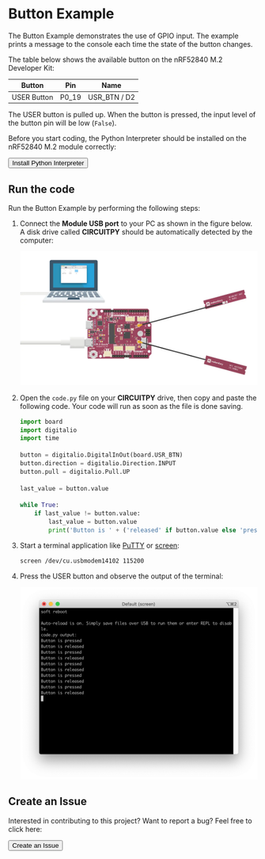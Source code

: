 # Button Example

The Button Example demonstrates the use of GPIO input. The example prints a message to the console each time the state of the button changes.

The table below shows the available button on the nRF52840 M.2 Developer Kit:

| Button                | Pin      | Name             |
|-----------------------|----------|------------------|
| USER Button           | P0_19    | USR_BTN / D2     |

The USER button is pulled up. When the button is pressed, the input level of the button pin will be low (`False`).

Before you start coding, the Python Interpreter should be installed on the nRF52840 M.2 module correctly:

<a href="../../install"><button data-md-color-primary="red-bud" style="width:auto;">Install Python Interpreter</button></a>

## Run the code

Run the Button Example by performing the following steps:

1. Connect the **Module USB port** to your PC as shown in the figure below. A disk drive called **CIRCUITPY** should be automatically detected by the computer:

	![](../assets/images/connect-module-usb.webp)

2. Open the `code.py` file on your **CIRCUITPY** drive, then copy and paste the following code. Your code will run as soon as the file is done saving.

	``` py
	import board
	import digitalio
	import time
	
	button = digitalio.DigitalInOut(board.USR_BTN)
	button.direction = digitalio.Direction.INPUT
	button.pull = digitalio.Pull.UP

	last_value = button.value

	while True:
		if last_value != button.value:
			last_value = button.value
			print('Button is ' + ('released' if button.value else 'pressed'))
	```

2. Start a terminal application like [PuTTY](https://www.chiark.greenend.org.uk/~sgtatham/putty/) or [screen](https://www.gnu.org/software/screen/manual/screen.html):

	``` sh
	screen /dev/cu.usbmodem14102 115200
	```

3. Press the USER button and observe the output of the terminal:

	![](assets/images/button-example-output.webp)


## Create an Issue

Interested in contributing to this project? Want to report a bug? Feel free to click here:

<a href="https://github.com/makerdiary/nrf52840-m2-devkit/issues/new?title=Python:%20Button:%20%3Ctitle%3E"><button data-md-color-primary="red-bud"><i class="fa fa-github"></i> Create an Issue</button></a>
